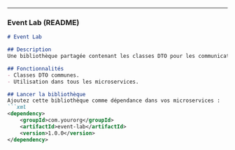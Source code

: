 
---

### **Event Lab (README)**

```markdown
# Event Lab

## Description
Une bibliothèque partagée contenant les classes DTO pour les communications entre microservices via Kafka ou REST.

## Fonctionnalités
- Classes DTO communes.
- Utilisation dans tous les microservices.

## Lancer la bibliothèque
Ajoutez cette bibliothèque comme dépendance dans vos microservices :
```xml
<dependency>
    <groupId>com.yourorg</groupId>
    <artifactId>event-lab</artifactId>
    <version>1.0.0</version>
</dependency>
